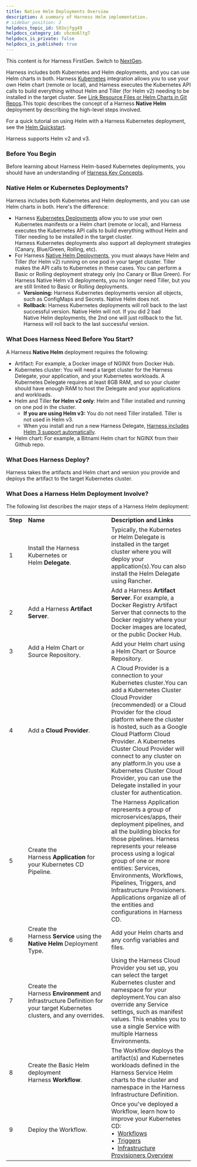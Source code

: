 ```yaml
---
title: Native Helm Deployments Overview
description: A summary of Harness Helm implementation.
# sidebar_position: 2
helpdocs_topic_id: 583ojfgg49
helpdocs_category_id: vbcmo6ltg7
helpdocs_is_private: false
helpdocs_is_published: true
---
```


This content is for Harness FirstGen. Switch to [NextGen](/docs/continuous-delivery/deploy-srv-diff-platforms/helm/native-helm-quickstart).

Harness includes both Kubernetes and Helm deployments, and you can use Helm charts in both. Harness [Kubernetes](/docs/continuous-delivery/deploy-srv-diff-platforms/kubernetes/kubernetes-deployments-overview.md) integration allows you to use your own Helm chart (remote or local), and Harness executes the Kubernetes API calls to build everything without Helm and Tiller (for Helm v2) needing to be installed in the target cluster. See [Link Resource Files or Helm Charts in Git Repos](../../kubernetes-deployments/link-resource-files-or-helm-charts-in-git-repos.md).This topic describes the concept of a Harness **Native Helm** deployment by describing the high-level steps involved.

For a quick tutorial on using Helm with a Harness Kubernetes deployment, see the [Helm Quickstart](../../../first-gen-quickstarts/helm-quickstart.md).

Harness supports Helm v2 and v3.

### Before You Begin

Before learning about Harness Helm-based Kubernetes deployments, you should have an understanding of [Harness Key Concepts](../../../starthere-firstgen/harness-key-concepts.md).

### Native Helm or Kubernetes Deployments?

Harness includes both Kubernetes and Helm deployments, and you can use Helm charts in both. Here's the difference:

* Harness [Kubernetes Deployments](/docs/continuous-delivery/deploy-srv-diff-platforms/kubernetes/kubernetes-deployments-overview.md) allow you to use your own Kubernetes manifests or a Helm chart (remote or local), and Harness executes the Kubernetes API calls to build everything without Helm and Tiller needing to be installed in the target cluster.  
Harness Kubernetes deployments also support all deployment strategies (Canary, Blue/Green, Rolling, etc).
* For Harness [Native Helm Deployments](../../helm-deployment/helm-deployments-overview.md), you must always have Helm and Tiller (for Helm v2) running on one pod in your target cluster. Tiller makes the API calls to Kubernetes in these cases. You can perform a Basic or Rolling deployment strategy only (no Canary or Blue Green). For Harness Native Helm v3 deployments, you no longer need Tiller, but you are still limited to Basic or Rolling deployments.
	+ **Versioning:** Harness Kubernetes deployments version all objects, such as ConfigMaps and Secrets. Native Helm does not.
	+ **Rollback:** Harness Kubernetes deployments will roll back to the last successful version. Native Helm will not. If you did 2 bad Native Helm deployments, the 2nd one will just rollback to the 1st. Harness will roll back to the last successful version.

### What Does Harness Need Before You Start?

A Harness **Native Helm** deployment requires the following:

* Artifact: For example, a Docker image of NGINX from Docker Hub.
* Kubernetes cluster: You will need a target cluster for the Harness Delegate, your application, and your Kubernetes workloads. A Kubernetes Delegate requires at least 8GB RAM, and so your cluster should have enough RAM to host the Delegate and your applications and workloads.
* Helm and Tiller **for Helm v2 only**: Helm and Tiller installed and running on one pod in the cluster.
	+ **If you are using Helm v3:** You do not need Tiller installed. Tiller is not used in Helm v3.
	+ When you install and run a new Harness Delegate, [Harness includes Helm 3 support automatically](../../../firstgen-platform/account/manage-delegates/use-custom-helm-binaries-on-harness-delegates.md).
* Helm chart: For example, a Bitnami Helm chart for NGINX from their Github repo.

### What Does Harness Deploy?

Harness takes the artifacts and Helm chart and version you provide and deploys the artifact to the target Kubernetes cluster.

### What Does a Harness Helm Deployment Involve?

The following list describes the major steps of a Harness Helm deployment:



|  |  |  |
| --- | --- | --- |
| **Step** | **Name** | **Description and Links** |
| 1 | Install the Harness Kubernetes or Helm **Delegate**.  | Typically, the Kubernetes or Helm Delegate is installed in the target cluster where you will deploy your application(s).You can also install the Helm Delegate using Rancher. |
| 2 | Add a Harness **Artifact Server**. | Add a Harness **Artifact Server**. For example, a Docker Registry Artifact Server that connects to the Docker registry where your Docker images are located, or the public Docker Hub. |
| 3 | Add a Helm Chart or Source Repository. | Add your Helm chart using a Helm Chart or Source Repository. |
| 4 | Add a **Cloud Provider**. | A Cloud Provider is a connection to your Kubernetes cluster.You can add a Kubernetes Cluster Cloud Provider (recommended) or a Cloud Provider for the cloud platform where the cluster is hosted, such as a Google Cloud Platform Cloud Provider. A Kubernetes Cluster Cloud Provider will connect to any cluster on any platform.In you use a Kubernetes Cluster Cloud Provider, you can use the Delegate installed in your cluster for authentication. |
| 5 | Create the Harness **Application** for your Kubernetes CD Pipeline. | The Harness Application represents a group of microservices/apps, their deployment pipelines, and all the building blocks for those pipelines. Harness represents your release process using a logical group of one or more entities: Services, Environments, Workflows, Pipelines, Triggers, and Infrastructure Provisioners. Applications organize all of the entities and configurations in Harness CD. |
| 6 | Create the Harness **Service** using the **Native Helm** Deployment Type. | Add your Helm charts and any config variables and files. |
| 7 | Create the Harness **Environment** and Infrastructure Definition for your target Kubernetes clusters, and any overrides. | Using the Harness Cloud Provider you set up, you can select the target Kubernetes cluster and namespace for your deployment.You can also override any Service settings, such as manifest values. This enables you to use a single Service with multiple Harness Environments. |
| 8 | Create the Basic Helm deployment Harness **Workflow**. | The Workflow deploys the artifact(s) and Kubernetes workloads defined in the Harness Service Helm charts to the cluster and namespace in the Harness Infrastructure Definition. |
| 9 | Deploy the Workflow. | Once you've deployed a Workflow, learn how to improve your Kubernetes CD: <br />&bull;&nbsp; [Workflows](../../model-cd-pipeline/workflows/workflow-configuration.md) <br />&bull;&nbsp;  [Triggers](../../model-cd-pipeline/triggers/add-a-trigger-2.md)  <br />&bull;&nbsp;  [Infrastructure Provisioners Overview](../../model-cd-pipeline/infrastructure-provisioner/add-an-infra-provisioner.md) |